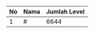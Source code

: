 | No | Nama            | Jumlah Level |
|----|-----------------|--------------|
| 1  | #    |    6644        |
